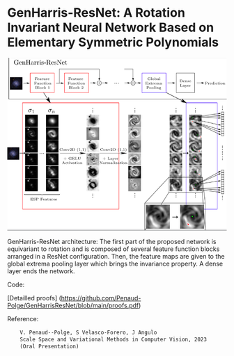 # GenHarris-ResNet: A Rotation Invariant Neural Network Based on Elementary Symmetric Polynomials


<img src="/figures/scheme.png" alt="GanHarris"/>

GenHarris-ResNet architecture: The first part of the proposed network
is equivariant to rotation and is composed of several feature function blocks
arranged in a ResNet configuration. Then, the feature maps are given to the
global extrema pooling layer which brings the invariance property. A dense layer
ends the network.

Code:






[Detailled proofs] (https://github.com/Penaud-Polge/GenHarrisResNet/blob/main/proofs.pdf)


Reference:

        
        V. Penaud--Polge, S Velasco-Forero, J Angulo
        Scale Space and Variational Methods in Computer Vision, 2023
        (Oral Presentation)




